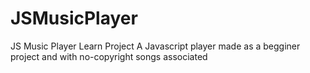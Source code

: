 # JSMusicPlayer
JS Music Player Learn Project
A Javascript player made as a begginer project and with no-copyright songs associated
